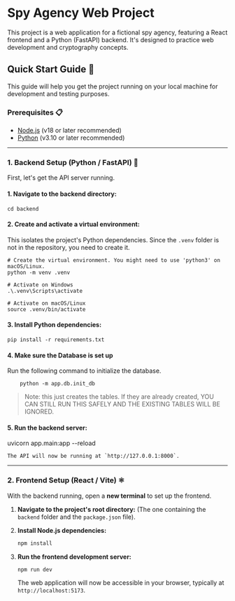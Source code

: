 # Spy Agency Web Project

This project is a web application for a fictional spy agency, featuring a React frontend and a Python (FastAPI) backend. It's designed to practice web development and cryptography concepts.

## Quick Start Guide 🚀

This guide will help you get the project running on your local machine for development and testing purposes.

### Prerequisites 📋

- [Node.js](https://nodejs.org/) (v18 or later recommended)
- [Python](https://www.python.org/) (v3.10 or later recommended)

---

### 1. Backend Setup (Python / FastAPI) 🐍

First, let's get the API server running.

#### 1. **Navigate to the backend directory:**

    cd backend

#### 2. **Create and activate a virtual environment:**

This isolates the project's Python dependencies. Since the `.venv` folder is not in the repository, you need to create it.

    # Create the virtual environment. You might need to use 'python3' on macOS/Linux.
    python -m venv .venv

    # Activate on Windows
    .\.venv\Scripts\activate

    # Activate on macOS/Linux
    source .venv/bin/activate

#### 3. **Install Python dependencies:**

    pip install -r requirements.txt

#### 4. **Make sure the Database is set up**

Run the following command to initialize the database.

        python -m app.db.init_db

> Note: this just creates the tables. If they are already created, YOU CAN STILL RUN THIS SAFELY AND THE EXISTING TABLES WILL BE IGNORED.

#### 5. **Run the backend server:**

uvicorn app.main:app --reload

    The API will now be running at `http://127.0.0.1:8000`.

---

### 2. Frontend Setup (React / Vite) ⚛️

With the backend running, open a **new terminal** to set up the frontend.

1.  **Navigate to the project's root directory:**
    (The one containing the `backend` folder and the `package.json` file).

2.  **Install Node.js dependencies:**

    ```bash
    npm install
    ```

3.  **Run the frontend development server:**
    ```bash
    npm run dev
    ```
    The web application will now be accessible in your browser, typically at `http://localhost:5173`.
